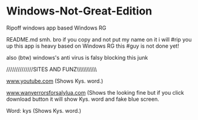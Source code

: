 # Windows-Not-Great-Edition
Ripoff windows app based Windows RG

README.md smh.
bro if you copy and not put my name on it i will #rip you up 
this app is heavy based on Windows RG
this #guy is not done yet!

also (btw) windows's anti virus is falsy blocking this junk

//////////////SITES AND FUNZ\\\\\\\\\\\\\\\\\\\\\\\

www.youtube.com (Shows Kys. word.)

www.wanyerrorsforsalylua.com (Shows the looking fine but if you click download button it will show Kys. word and fake blue screen.

Word: kys (Shows Kys. word.)
